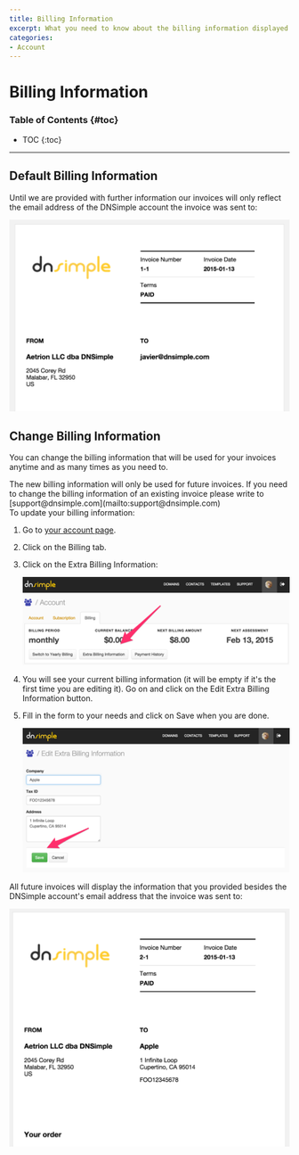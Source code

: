 ```yaml
---
title: Billing Information
excerpt: What you need to know about the billing information displayed on every invoice
categories:
- Account
---
```


# Billing Information

### Table of Contents {#toc}

* TOC
{:toc}

---


## Default Billing Information

Until we are provided with further information our invoices will only reflect the email address of the DNSimple account the invoice was sent to:

![Example Invoice Without Billing Information](/files/account-extra-billing-info-0.png)


## Change Billing Information

You can change the billing information that will be used for your invoices anytime and as many times as you need to.

<warning>
The new billing information will only be used for future invoices. If you need to change the billing information of an existing invoice please write to [support@dnsimple.com](mailto:support@dnsimple.com)
</warning>

<div class="section-steps" markdown="1">
To update your billing information:

1. Go to [your account page](https://dnsimple.com/account).
1. Click on the <label>Billing</label> tab.
1. Click on the <label>Extra Billing Information</label>:

     ![Change payment details](/files/account-extra-billing-info-1.png)

1. You will see your current billing information (it will be empty if it's the first time you are editing it). Go on and click on the <label>Edit Extra Billing Information</label> button.
1. Fill in the form to your needs and click on <label>Save</label> when you are done.

     ![Change payment details](/files/account-extra-billing-info-2.png)
</div>


All future invoices will display the information that you provided besides the DNSimple account's email address that the invoice was sent to:

![Example Invoice With Billing Information](/files/account-extra-billing-info-3.png)

